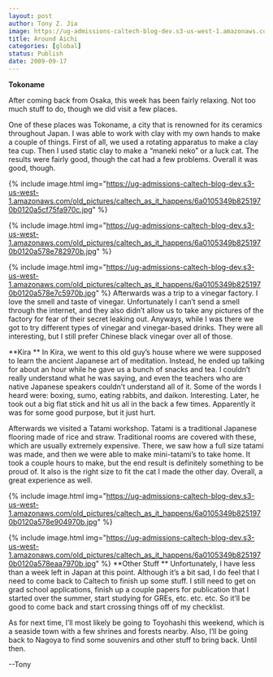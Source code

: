 ```yaml
---
layout: post
author: Tony Z. Jia
image: https://ug-admissions-caltech-blog-dev.s3-us-west-1.amazonaws.com/old_pictures/caltech_as_it_happens/6a0105349b8251970b0120a5cf74cf970c.jpg
title: Around Aichi
categories: [global]
status: Publish
date: 2009-09-17
---
```


**Tokoname**

After coming back from Osaka, this week has been fairly relaxing. Not too much stuff to do, though we did visit a few places.

One of these places was Tokoname, a city that is renowned for its ceramics throughout Japan. I was able to work with clay with my own hands to make a couple of things. First of all, we used a rotating apparatus to make a clay tea cup. Then I used static clay to make a “maneki neko” or a luck cat. The results were fairly good, though the cat had a few problems. Overall it was good, though.


{% include image.html img="https://ug-admissions-caltech-blog-dev.s3-us-west-1.amazonaws.com/old_pictures/caltech_as_it_happens/6a0105349b8251970b0120a5cf75fa970c.jpg" %}

{% include image.html img="https://ug-admissions-caltech-blog-dev.s3-us-west-1.amazonaws.com/old_pictures/caltech_as_it_happens/6a0105349b8251970b0120a578e782970b.jpg" %}

{% include image.html img="https://ug-admissions-caltech-blog-dev.s3-us-west-1.amazonaws.com/old_pictures/caltech_as_it_happens/6a0105349b8251970b0120a578e7c5970b.jpg" %}
Afterwards was a trip to a vinegar factory. I love the smell and taste of vinegar. Unfortunately I can’t send a smell through the internet, and they also didn’t allow us to take any pictures of the factory for fear of their secret leaking out. Anyways, while I was there we got to try different types of vinegar and vinegar-based drinks. They were all interesting, but I still prefer Chinese black vinegar over all of those. 

**Kira
**
In Kira, we went to this old guy’s house where we were supposed to learn the ancient Japanese art of meditation. Instead, he ended up talking for about an hour while he gave us a bunch of snacks and tea. I couldn’t really understand what he was saying, and even the teachers who are native Japanese speakers couldn’t understand all of it. Some of the words I heard were: boxing, sumo, eating rabbits, and daikon. Interesting. Later, he took out a big flat stick and hit us all in the back a few times. Apparently it was for some good purpose, but it just hurt. 

Afterwards we visited a Tatami workshop. Tatami is a traditional Japanese flooring made of rice and straw. Traditional rooms are covered with these, which are usually extremely expensive. There, we saw how a full size tatami was made, and then we were able to make mini-tatami’s to take home. It took a couple hours to make, but the end result is definitely something to be proud of. It also is the right size to fit the cat I made the other day. Overall, a great experience as well.


{% include image.html img="https://ug-admissions-caltech-blog-dev.s3-us-west-1.amazonaws.com/old_pictures/caltech_as_it_happens/6a0105349b8251970b0120a578e904970b.jpg" %}

{% include image.html img="https://ug-admissions-caltech-blog-dev.s3-us-west-1.amazonaws.com/old_pictures/caltech_as_it_happens/6a0105349b8251970b0120a578eaa7970b.jpg" %}
**Other Stuff
**
Unfortunately, I have less than a week left in Japan at this point. Although it’s a bit sad, I do feel that I need to come back to Caltech to finish up some stuff. I still need to get on grad school applications, finish up a couple papers for publication that I started over the summer, start studying for GREs, etc. etc. etc. So it’ll be good to come back and start crossing things off of my checklist.

As for next time, I’ll most likely be going to Toyohashi this weekend, which is a seaside town with a few shrines and forests nearby. Also, I’ll be going back to Nagoya to find some souvenirs and other stuff to bring back. Until then.

--Tony

